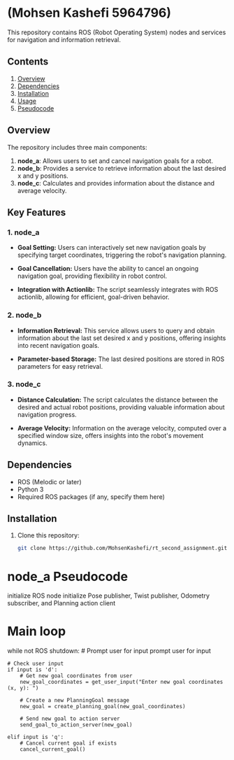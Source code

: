 # (Mohsen Kashefi 5964796)

This repository contains ROS (Robot Operating System) nodes and services for navigation and information retrieval.

## Contents

1. [Overview](#overview)
2. [Dependencies](#dependencies)
3. [Installation](#installation)
4. [Usage](#usage)
5. [Pseudocode](#Pseudocode)


## Overview

The repository includes three main components:

1. **node_a**: Allows users to set and cancel navigation goals for a robot.
2. **node_b**: Provides a service to retrieve information about the last desired x and y positions.
3. **node_c**: Calculates and provides information about the distance and average velocity.

## Key Features

### 1. node_a

- **Goal Setting:** Users can interactively set new navigation goals by specifying target coordinates, triggering the robot's navigation planning.
  
- **Goal Cancellation:** Users have the ability to cancel an ongoing navigation goal, providing flexibility in robot control.

- **Integration with Actionlib:** The script seamlessly integrates with ROS actionlib, allowing for efficient, goal-driven behavior.

### 2. node_b

- **Information Retrieval:** This service allows users to query and obtain information about the last set desired x and y positions, offering insights into recent navigation goals.

- **Parameter-based Storage:** The last desired positions are stored in ROS parameters for easy retrieval.

### 3. node_c

- **Distance Calculation:** The script calculates the distance between the desired and actual robot positions, providing valuable information about navigation progress.

- **Average Velocity:** Information on the average velocity, computed over a specified window size, offers insights into the robot's movement dynamics.


## Dependencies

- ROS (Melodic or later)
- Python 3
- Required ROS packages (if any, specify them here)

## Installation

1. Clone this repository:

    ```bash
    git clone https://github.com/MohsenKashefi/rt_second_assignment.git
    ```

# node_a Pseudocode

initialize ROS node
initialize Pose publisher, Twist publisher, Odometry subscriber, and Planning action client

# Main loop
while not ROS shutdown:
    # Prompt user for input
    prompt user for input

    # Check user input
    if input is 'd':
        # Get new goal coordinates from user
        new_goal_coordinates = get_user_input("Enter new goal coordinates (x, y): ")
        
        # Create a new PlanningGoal message
        new_goal = create_planning_goal(new_goal_coordinates)

        # Send new goal to action server
        send_goal_to_action_server(new_goal)

    elif input is 'q':
        # Cancel current goal if exists
        cancel_current_goal()



